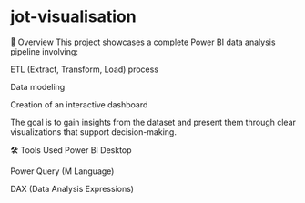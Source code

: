 # jot-visualisation
🚀 Overview
This project showcases a complete Power BI data analysis pipeline involving:

ETL (Extract, Transform, Load) process

Data modeling

Creation of an interactive dashboard

The goal is to gain insights from the dataset and present them through clear visualizations that support decision-making.

🛠️ Tools Used
Power BI Desktop

Power Query (M Language)

DAX (Data Analysis Expressions)
